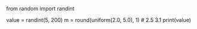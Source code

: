 from random import randint

value = randint(5, 200)
m = round(uniform(2.0, 5.0), 1) # 2.5 3.1
print(value)